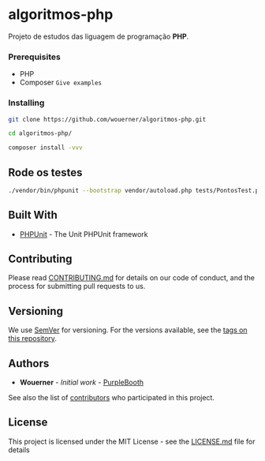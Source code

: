 # algoritmos-php

Projeto de estudos das liguagem de programação **PHP**.

### Prerequisites

* PHP
* Composer
``
Give examples
``

### Installing


```sh
git clone https://github.com/wouerner/algoritmos-php.git
```

```sh
cd algoritmos-php/
```

```sh
composer install -vvv
```

## Rode os testes
```sh
./vendor/bin/phpunit --bootstrap vendor/autoload.php tests/PontosTest.php

```

## Built With

* [PHPUnit](https://phpunit.de/) - The Unit PHPUnit framework

## Contributing

Please read [CONTRIBUTING.md](https://gist.github.com/PurpleBooth/b24679402957c63ec426) for details on our code of conduct, and the process for submitting pull requests to us.

## Versioning

We use [SemVer](http://semver.org/) for versioning. For the versions available, see the [tags on this repository](https://github.com/your/project/tags). 

## Authors

* **Wouerner** - *Initial work* - [PurpleBooth](https://github.com/wouerner)

See also the list of [contributors](https://github.com/your/project/contributors) who participated in this project.

## License

This project is licensed under the MIT License - see the [LICENSE.md](LICENSE.md) file for details
